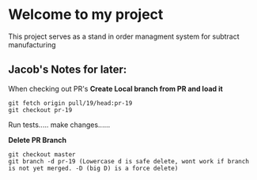 # Welcome to my project

This project serves as a stand in order managment system for subtract manufacturing

## Jacob's Notes for later:

When checking out PR's
**Create Local branch from PR and load it**

```
git fetch origin pull/19/head:pr-19
git checkout pr-19
```

Run tests..... make changes......

**Delete PR Branch**

```
git checkout master
git branch -d pr-19 (Lowercase d is safe delete, wont work if branch is not yet merged. -D (big D) is a force delete)

```
